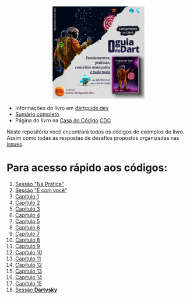 <p align="center" width="100%">
    <img width="50%" src="https://github.com/JHBitencourt/dart-book/blob/master/website/src/images/promotional_cover_big.png">
</p>



- Informações do livro em [dartguide.dev](http://dartguide.dev)
- [Sumário completo](https://dartguide.dev/table-of-contents/)
- Página do livro na [Casa do Código](https://www.casadocodigo.com.br/products/livro-dart) [CDC](https://ifsergipe-my.sharepoint.com/personal/victor_melo_ifs_edu_br/_layouts/15/onedrive.aspx?login_hint=victor%2Emelo%40ifs%2Eedu%2Ebr&FolderCTID=0x0120003881E0FE7A74174EA620C1D6134E1BD0&id=%2Fpersonal%2Fvictor%5Fmelo%5Fifs%5Fedu%5Fbr%2FDocuments%2FCurso%20e%20Estudos%20%2D%20dev%2FBook%2DcasaDoCodico%2FLivros%20de%20Mobile%2Fo%2Dguia%2Dde%2Ddart%2Dfundamentos%2Dpratica%2Dconceitos%2Davancados%2De%2Dtudo%2Dmais%2Eepub&parent=%2Fpersonal%2Fvictor%5Fmelo%5Fifs%5Fedu%5Fbr%2FDocuments%2FCurso%20e%20Estudos%20%2D%20dev%2FBook%2DcasaDoCodico%2FLivros%20de%20Mobile&parentview=0)

Neste repositório você encontrará todos os códigos de exemplos do livro.
Assim como todas as respostas de desafios propostos organizadas nas [issues](https://github.com/JHBitencourt/dart-book/issues).

# Para acesso rápido aos códigos:

1. [Sessão "Ná Prática"](https://github.com/JHBitencourt/dart-book/tree/master/code/pt_Br/na_pratica)
2. [Sessão "É com você"](https://github.com/JHBitencourt/dart-book/tree/master/code/pt_Br/e_com_voce)
3. [Capítulo 1](https://github.com/JHBitencourt/dart-book/tree/master/code/pt_Br/01_capitulo)
4. [Capítulo 2](https://github.com/JHBitencourt/dart-book/tree/master/code/pt_Br/02_capitulo)
5. [Capítulo 3](https://github.com/JHBitencourt/dart-book/tree/master/code/pt_Br/03_capitulo)
6. [Capítulo 4](https://github.com/JHBitencourt/dart-book/tree/master/code/pt_Br/04_capitulo)
7. [Capítulo 5](https://github.com/JHBitencourt/dart-book/tree/master/code/pt_Br/05_capitulo)
8. [Capítulo 6](https://github.com/JHBitencourt/dart-book/tree/master/code/pt_Br/06_capitulo)
9. [Capítulo 7](https://github.com/JHBitencourt/dart-book/tree/master/code/pt_Br/07_capitulo)
10. [Capítulo 8](https://github.com/JHBitencourt/dart-book/tree/master/code/pt_Br/08_capitulo)
11. [Capítulo 9](https://github.com/JHBitencourt/dart-book/tree/master/code/pt_Br/09_capitulo)
12. [Capítulo 10](https://github.com/JHBitencourt/dart-book/tree/master/code/pt_Br/10_capitulo)
13. [Capítulo 11](https://github.com/JHBitencourt/dart-book/tree/master/code/pt_Br/11_capitulo)
14. [Capítulo 12](https://github.com/JHBitencourt/dart-book/tree/master/code/pt_Br/12_capitulo)
15. [Capítulo 13](https://github.com/JHBitencourt/dart-book/tree/master/code/pt_Br/13_capitulo)
16. [Capítulo 14](https://github.com/JHBitencourt/dart-book/tree/master/code/pt_Br/14_capitulo)
17. [Capítulo 15](https://github.com/JHBitencourt/dart-book/tree/master/code/pt_Br/15_capitulo)
18. [Sessão **Dartvsky**](https://github.com/luanvsky/dart-book/tree/dd887d1048b3d2622d03977597157462768e4cc1/code/pt_Br/dartvsky)

